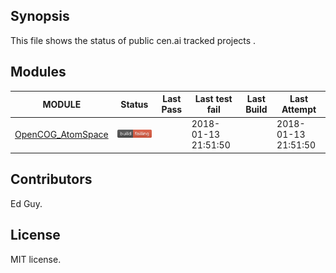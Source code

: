 
## Synopsis

This file shows the status of public cen.ai tracked projects .

## Modules 

| MODULE | Status | Last Pass | Last test fail| Last Build | Last Attempt|
| --- | --- | --- | --- | ---  | --- |
| [OpenCOG_AtomSpace](jobs/OpenCOG_AtomSpace.log) | ![Status](/images/TESTFAIL.svg) |  | 2018-01-13 21:51:50 |   | 2018-01-13 21:51:50 |

## Contributors

Ed Guy.

## License

MIT license. 


